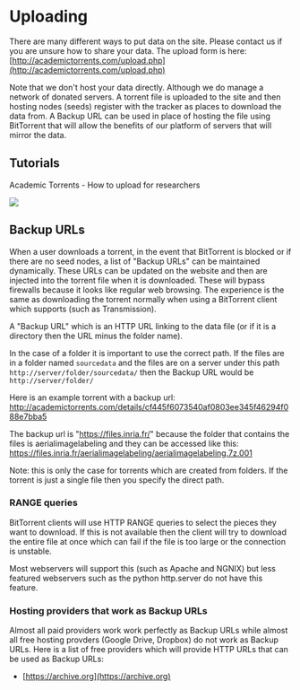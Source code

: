 # Uploading

There are many different ways to put data on the site. Please contact us if you are unsure how to share your data. The upload form is here: [http://academictorrents.com/upload.php](http://academictorrents.com/upload.php)

Note that we don't host your data directly. Although we do manage a network of donated servers. A torrent file is uploaded to the site and then hosting nodes (seeds) register with the tracker as places to download the data from. A Backup URL can be used in place of hosting the file using BitTorrent that will allow the benefits of our platform of servers that will mirror the data.

## Tutorials

Academic Torrents - How to upload for researchers

[![](https://img.youtube.com/vi/PVsTwlYxGPo/0.jpg)](https://www.youtube.com/watch?v=PVsTwlYxGPo)

## Backup URLs

When a user downloads a torrent, in the event that BitTorrent is blocked or if there are no seed nodes, a list of "Backup URLs" can be maintained dynamically. These URLs can be updated on the website and then are injected into the torrent file when it is downloaded. These will bypass firewalls because it looks like regular web browsing. The experience is the same as downloading the torrent normally when using a BitTorrent client which supports (such as Transmission).

A "Backup URL" which is an HTTP URL linking to the data file (or if it is a directory then the URL minus the folder name). 

In the case of a folder it is important to use the correct path. If the files are in a folder named `sourcedata` and the files are on a server under this path `http://server/folder/sourcedata/` then the Backup URL would be `http://server/folder/`

Here is an example torrent with a backup url: http://academictorrents.com/details/cf445f6073540af0803ee345f46294f088e7bba5

The backup url is "https://files.inria.fr/" because the folder that contains the files is aerialimagelabeling and they can be accessed like this: https://files.inria.fr/aerialimagelabeling/aerialimagelabeling.7z.001

Note: this is only the case for torrents which are created from folders. If the torrent is just a single file then you specify the direct path.

### RANGE queries

BitTorrent clients will use HTTP RANGE queries to select the pieces they want to download. If this is not available then the client will try to download the entire file at once which can fail if the file is too large or the connection is unstable.

Most webservers will support this (such as Apache and NGNIX) but less featured webservers such as the python http.server do not have this feature.

### Hosting providers that work as Backup URLs

Almost all paid providers work work perfectly as Backup URLs while almost all free hosting provders (Google Drive, Dropbox) do not work as Backup URLs. Here is a list of free providers which will provide HTTP URLs that can be used as Backup URLs:

- [https://archive.org](https://archive.org)





